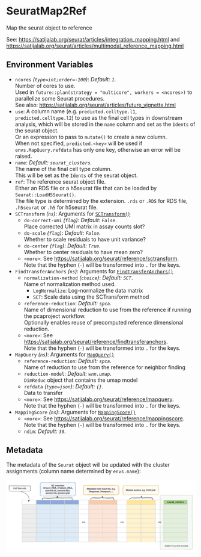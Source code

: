 # SeuratMap2Ref

Map the seurat object to reference

See: <https://satijalab.org/seurat/articles/integration_mapping.html>
and <https://satijalab.org/seurat/articles/multimodal_reference_mapping.html>

## Environment Variables

- `ncores` *(`type=int;order=-100`)*: *Default: `1`*. <br />
    Number of cores to use.<br />
    Used in `future::plan(strategy = "multicore", workers = <ncores>)`
    to parallelize some Seurat procedures.<br />
    See also: <https://satijalab.org/seurat/articles/future_vignette.html>
- `use`:
    A column name (e.g. `predicted.celltype.l1`, `predicted.celltype.l2`)
    to use as the final cell types in downstream analysis, which will be stored
    in the `name` column and set as the `Idents` of the seurat object.<br />
    Or an expression to pass to `mutate()` to create a new column.<br />
    When not specified, `predicted.<key>` will be used if
    `envs.MapQuery.refdata` has only one key, otherwise an error will be raised.<br />
- `name`: *Default: `seurat_clusters`*. <br />
    The name of the final cell type column.<br />
    This will be set as the `Idents` of the seurat object.<br />
- `ref`:
    The reference seurat object file.<br />
    Either an RDS file or a h5seurat file that can be loaded by
    `Seurat::LoadH5Seurat()`.<br />
    The file type is determined by the extension. `.rds` or `.RDS` for
    RDS file, `.h5seurat` or `.h5` for h5seurat file.<br />
- `SCTransform` *(`ns`)*:
    Arguments for [`SCTransform()`](https://satijalab.org/seurat/reference/sctransform)
    - `do-correct-umi` *(`flag`)*: *Default: `False`*. <br />
        Place corrected UMI matrix in assay counts slot?<br />
    - `do-scale` *(`flag`)*: *Default: `False`*. <br />
        Whether to scale residuals to have unit variance?<br />
    - `do-center` *(`flag`)*: *Default: `True`*. <br />
        Whether to center residuals to have mean zero?<br />
    - `<more>`:
        See <https://satijalab.org/seurat/reference/sctransform>.<br />
        Note that the hyphen (`-`) will be transformed into `.` for the keys.<br />
- `FindTransferAnchors` *(`ns`)*:
    Arguments for [`FindTransferAnchors()`](https://satijalab.org/seurat/reference/findtransferanchors)
    - `normalization-method` *(`choice`)*: *Default: `SCT`*. <br />
        Name of normalization method used.<br />
        - `LogNormalize`:
            Log-normalize the data matrix
        - `SCT`:
            Scale data using the SCTransform method
    - `reference-reduction`: *Default: `spca`*. <br />
        Name of dimensional reduction to use from the reference if running the pcaproject workflow.<br />
        Optionally enables reuse of precomputed reference dimensional reduction.<br />
    - `<more>`:
        See <https://satijalab.org/seurat/reference/findtransferanchors>.<br />
        Note that the hyphen (`-`) will be transformed into `.` for the keys.<br />
- `MapQuery` *(`ns`)*:
    Arguments for [`MapQuery()`](https://satijalab.org/seurat/reference/mapquery)
    - `reference-reduction`: *Default: `spca`*. <br />
        Name of reduction to use from the reference for neighbor finding
    - `reduction-model`: *Default: `wnn.umap`*. <br />
        `DimReduc` object that contains the umap model
    - `refdata` *(`type=json`)*: *Default: `{}`*. <br />
        Data to transfer
    - `<more>`:
        See <https://satijalab.org/seurat/reference/mapquery>.<br />
        Note that the hyphen (`-`) will be transformed into `.` for the keys.<br />
- `MappingScore` *(`ns`)*:
    Arguments for [`MappingScore()`](https://satijalab.org/seurat/reference/mappingscore)
    - `<more>`:
        See <https://satijalab.org/seurat/reference/mappingscore>.<br />
        Note that the hyphen (`-`) will be transformed into `.` for the keys.<br />
    - `ndim`: *Default: `30`*. <br />

## Metadata

The metadata of the `Seurat` object will be updated with the cluster
assignments (column name determined by `envs.name`):<br />

![SeuratMap2Ref-metadata](../processes/images/SeuratClustering-metadata.png)

